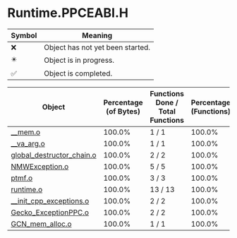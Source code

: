 # Runtime.PPCEABI.H
| Symbol | Meaning 
| ------------- | ------------- 
| :x: | Object has not yet been started. 
| :eight_pointed_black_star: | Object is in progress. 
| :white_check_mark: | Object is completed. 


| Object | Percentage (of Bytes) | Functions Done / Total Functions | Percentage (Functions) | Status 
| ------------- | ------------- | ------------- | ------------- | ------------- 
| [__mem.o](https://github.com/shibbo/Petari/blob/master/docs/lib/Runtime/Runtime.PPCEABI.H/__mem.md) | 100.0% | 1 / 1 | 100.0% | :white_check_mark: 
| [__va_arg.o](https://github.com/shibbo/Petari/blob/master/docs/lib/Runtime/Runtime.PPCEABI.H/__va_arg.md) | 100.0% | 1 / 1 | 100.0% | :white_check_mark: 
| [global_destructor_chain.o](https://github.com/shibbo/Petari/blob/master/docs/lib/Runtime/Runtime.PPCEABI.H/global_destructor_chain.md) | 100.0% | 2 / 2 | 100.0% | :white_check_mark: 
| [NMWException.o](https://github.com/shibbo/Petari/blob/master/docs/lib/Runtime/Runtime.PPCEABI.H/NMWException.md) | 100.0% | 5 / 5 | 100.0% | :white_check_mark: 
| [ptmf.o](https://github.com/shibbo/Petari/blob/master/docs/lib/Runtime/Runtime.PPCEABI.H/ptmf.md) | 100.0% | 3 / 3 | 100.0% | :white_check_mark: 
| [runtime.o](https://github.com/shibbo/Petari/blob/master/docs/lib/Runtime/Runtime.PPCEABI.H/runtime.md) | 100.0% | 13 / 13 | 100.0% | :white_check_mark: 
| [__init_cpp_exceptions.o](https://github.com/shibbo/Petari/blob/master/docs/lib/Runtime/Runtime.PPCEABI.H/__init_cpp_exceptions.md) | 100.0% | 2 / 2 | 100.0% | :white_check_mark: 
| [Gecko_ExceptionPPC.o](https://github.com/shibbo/Petari/blob/master/docs/lib/Runtime/Runtime.PPCEABI.H/Gecko_ExceptionPPC.md) | 100.0% | 2 / 2 | 100.0% | :white_check_mark: 
| [GCN_mem_alloc.o](https://github.com/shibbo/Petari/blob/master/docs/lib/Runtime/Runtime.PPCEABI.H/GCN_mem_alloc.md) | 100.0% | 1 / 1 | 100.0% | :white_check_mark: 
